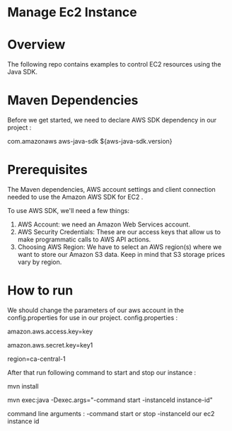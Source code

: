 # Manage Ec2 Instance

# Overview
The following repo contains examples to control EC2 resources using the Java SDK.

# Maven Dependencies
Before we get started, we need to declare AWS SDK dependency in our project :

<dependency>
    <groupId>com.amazonaws</groupId>
    <artifactId>aws-java-sdk</artifactId>
    <version>${aws-java-sdk.version}</version>
</dependency>

# Prerequisites
The Maven dependencies, AWS account settings and client connection needed to use the Amazon AWS SDK for EC2 .

To use AWS SDK, we'll need a few things:
1.	AWS Account: we need an Amazon Web Services account. 
2.	AWS Security Credentials: These are our access keys that allow us to make programmatic calls to AWS API actions. 
3.	Choosing AWS Region: We have to select an AWS region(s) where we want to store our Amazon S3 data. Keep in mind that S3 storage prices vary by region. 

# How to run
We should change the parameters of our aws account in the config.properties for use in our project.
config.properties :

amazon.aws.access.key=key

amazon.aws.secret.key=key1

region=ca-central-1


After that run following command to start and stop our instance : 

mvn install

mvn exec:java -Dexec.args="-command start -instanceId instance-id"

command line arguments :
-command         start or stop
-instanceId         our ec2 instance id
